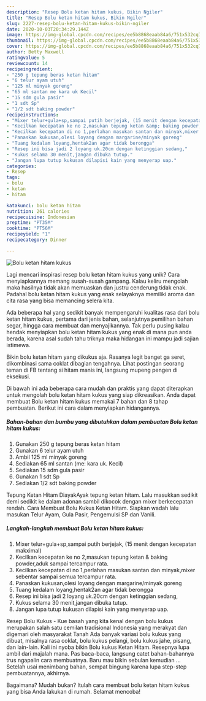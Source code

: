 ```yaml
---
description: "Resep Bolu ketan hitam kukus, Bikin Ngiler"
title: "Resep Bolu ketan hitam kukus, Bikin Ngiler"
slug: 2227-resep-bolu-ketan-hitam-kukus-bikin-ngiler
date: 2020-10-03T20:34:29.144Z
image: https://img-global.cpcdn.com/recipes/ee5b8868eaab84a6/751x532cq70/bolu-ketan-hitam-kukus-foto-resep-utama.jpg
thumbnail: https://img-global.cpcdn.com/recipes/ee5b8868eaab84a6/751x532cq70/bolu-ketan-hitam-kukus-foto-resep-utama.jpg
cover: https://img-global.cpcdn.com/recipes/ee5b8868eaab84a6/751x532cq70/bolu-ketan-hitam-kukus-foto-resep-utama.jpg
author: Betty Maxwell
ratingvalue: 5
reviewcount: 14
recipeingredient:
- "250 g tepung beras ketan hitam"
- "6 telur ayam utuh"
- "125 ml minyak goreng"
- "65 ml santan me kara uk Kecil"
- "15 sdm gula pasir"
- "1 sdt Sp"
- "1/2 sdt baking powder"
recipeinstructions:
- "Mixer telur+gula+sp,sampai putih berjejak, (15 menit dengan kecepatan makximal)"
- "Kecilkan kecepatan ke no 2,masukan tepung ketan &amp; baking powder,aduk sampai tercampur rata."
- "Kecilkan kecepatan di no 1,perlahan masukan santan dan minyak,mixer sebentar sampai semua tercampur rata."
- "Panaskan kukusan,olesi loyang dengan margarine/minyak goreng"
- "Tuang kedalam loyang,hentak2an agar tidak berongga"
- "Resep ini bisa jadi 2 loyang uk.20cm dengan ketinggian sedang,"
- "Kukus selama 30 menit,jangan dibuka tutup."
- "Jangan lupa tutup kukusan dilapisi kain yang menyerap uap."
categories:
- Resep
tags:
- bolu
- ketan
- hitam

katakunci: bolu ketan hitam 
nutrition: 261 calories
recipecuisine: Indonesian
preptime: "PT35M"
cooktime: "PT56M"
recipeyield: "1"
recipecategory: Dinner

---
```



![Bolu ketan hitam kukus](https://img-global.cpcdn.com/recipes/ee5b8868eaab84a6/751x532cq70/bolu-ketan-hitam-kukus-foto-resep-utama.jpg)

Lagi mencari inspirasi resep bolu ketan hitam kukus yang unik? Cara menyiapkannya memang susah-susah gampang. Kalau keliru mengolah maka hasilnya tidak akan memuaskan dan justru cenderung tidak enak. Padahal bolu ketan hitam kukus yang enak selayaknya memiliki aroma dan cita rasa yang bisa memancing selera kita.

Ada beberapa hal yang sedikit banyak mempengaruhi kualitas rasa dari bolu ketan hitam kukus, pertama dari jenis bahan, selanjutnya pemilihan bahan segar, hingga cara membuat dan menyajikannya. Tak perlu pusing kalau hendak menyiapkan bolu ketan hitam kukus yang enak di mana pun anda berada, karena asal sudah tahu triknya maka hidangan ini mampu jadi sajian istimewa.

Bikin bolu ketan hitam yang dikukus aja. Rasanya legit banget ga seret, dikombinasi sama coklat dibagian tengahnya. Lihat postingan seorang teman di FB tentang si hitam manis ini, langsung mupeng pengen di eksekusi.


Di bawah ini ada beberapa cara mudah dan praktis yang dapat diterapkan untuk mengolah bolu ketan hitam kukus yang siap dikreasikan. Anda dapat membuat Bolu ketan hitam kukus memakai 7 bahan dan 8 tahap pembuatan. Berikut ini cara dalam menyiapkan hidangannya.

<!--inarticleads1-->

##### Bahan-bahan dan bumbu yang dibutuhkan dalam pembuatan Bolu ketan hitam kukus:

1. Gunakan 250 g tepung beras ketan hitam
1. Gunakan 6 telur ayam utuh
1. Ambil 125 ml minyak goreng
1. Sediakan 65 ml santan (me: kara uk. Kecil)
1. Sediakan 15 sdm gula pasir
1. Gunakan 1 sdt Sp
1. Sediakan 1/2 sdt baking powder


Tepung Ketan Hitam DiayakAyak tepung ketan hitam. Lalu masukkan sedikit demi sedikit ke dalam adonan sambil dikocok dengan mixer berkecepatan rendah. Cara Membuat Bolu Kukus Ketan Hitam. Siapkan wadah lalu masukan Telur Ayam, Gula Pasir, Pengemulsi SP dan Vanili. 

<!--inarticleads2-->

##### Langkah-langkah membuat Bolu ketan hitam kukus:

1. Mixer telur+gula+sp,sampai putih berjejak, (15 menit dengan kecepatan makximal)
1. Kecilkan kecepatan ke no 2,masukan tepung ketan &amp; baking powder,aduk sampai tercampur rata.
1. Kecilkan kecepatan di no 1,perlahan masukan santan dan minyak,mixer sebentar sampai semua tercampur rata.
1. Panaskan kukusan,olesi loyang dengan margarine/minyak goreng
1. Tuang kedalam loyang,hentak2an agar tidak berongga
1. Resep ini bisa jadi 2 loyang uk.20cm dengan ketinggian sedang,
1. Kukus selama 30 menit,jangan dibuka tutup.
1. Jangan lupa tutup kukusan dilapisi kain yang menyerap uap.


Resep Bolu Kukus - Kue basah yang kita kenal dengan bolu kukus merupakan salah satu cemilan tradisional Indonesia yang merakyat dan digemari oleh masyarakat Tanah Ada banyak variasi bolu kukus yang dibuat, misalnya rasa coklat, bolu kukus pelangi, bolu kukus jahe, pisang, dan lain-lain. Kali ini nyoba bikin Bolu kukus Ketan Hitam. Resepnya lupa ambil dari majalah mana. Pas baca-baca, langsung catet bahan-bahannya trus ngapalin cara membuatnya. Baru mau bikin sebulan kemudian … Setelah usai menimbang bahan, sempat bingung karena lupa step-step pembuatannya, akhirnya. 

Bagaimana? Mudah bukan? Itulah cara membuat bolu ketan hitam kukus yang bisa Anda lakukan di rumah. Selamat mencoba!
